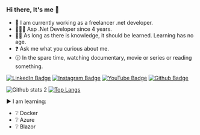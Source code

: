 ### Hi there, It's me 👋

- 🔭 I am currently working as a freelancer .net developer.
- 👨‍💻🧿 Asp .Net Developer since 4 years.
- 🕵️‍♂️ As long as there is knowledge, it should be learned. Learning has no age.
- ❓ Ask me what you curious about me.
- 🕧 In the spare time, watching documentary, movie or series or reading something.

[![LinkedIn Badge](https://img.shields.io/badge/-LinkedIn-008b8b?style=quare&labelColor=008b8b&logo=LinkedIn&logoColor=white&link=link)](https://www.linkedin.com/in/ocalkurtulus/)
[![Instagram Badge](https://img.shields.io/badge/-Instagram-757575?style=flat-quare&labelColor=757575&logo=instagram&logoColor=white&link=link)](https://www.instagram.com/kurtulusocl.yon/?hl=tr)
[![YouTube Badge](https://img.shields.io/badge/-YouTube-%23FF0000.svg?style=quare&for-the-badge&logo=YouTube&logoColor=white)](https://www.youtube.com/channel/UCDUYQ6s8dY2YPQv0yH3jOLw)
[![Github Badge](https://img.shields.io/badge/-Github-000?style=quare&labelColor=000&logo=Github&logoColor=white&link=link)](https://github.com/kurtulusocL?tab=repositories)

![Github stats 2](https://github-readme-stats.vercel.app/api?username=kurtulusocL&show_icons=true&theme=radical) [![Top Langs](https://github-readme-stats.vercel.app/api/top-langs/?username=kurtulusocL&layout=compact)](https://github.com/kurtulusocL/kurtulusocL)

▶ I am learning:
- ❔ Docker
- ❔ Azure
- ❔ Blazor
